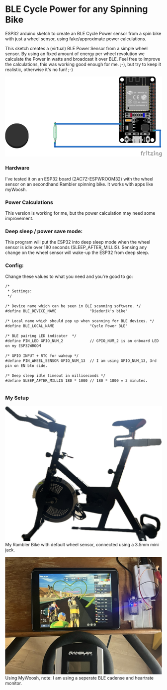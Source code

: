# BLE Cycle Power for any Spinning Bike
ESP32 arduino sketch to create an BLE Cycle Power sensor from a spin bike with just a wheel sensor, using fake/approximate power calculations.

This sketch creates a (virtual) BLE Power Sensor from a simple wheel sensor.
By using an fixed amount of energy per wheel revolution we calculate the Power in watts and broadcast it over BLE.
Feel free to improve the calculations, this was working good enough for me. ;-), but try to keep it realistic, otherwise it's no fun! ;-)


[![Breadboard schema ESP32:BLE Cycle Power with wheel sensor](doc/schema_bb.png)](#)

### Hardware
I've tested it on an ESP32 board (2AC7Z-ESPWROOM32) with the wheel sensor on an secondhand Rambler spinning bike.
It works with apps like myWoosh.

### Power Calculations
This version is working for me, but the power calculation may need some improvement.

### Deep sleep / power save mode:
This program will put the ESP32 into deep sleep mode when the wheel sensor is idle over 180 seconds (SLEEP_AFTER_MILLIS).
Sensing any change on the wheel sensor will wake-up the ESP32 from deep sleep.

### Config:
Change these values to what you need and you're good to go:
```
/*
 * Settings:
 */

/* Device name which can be seen in BLE scanning software. */
#define BLE_DEVICE_NAME               "Diederik's bike"

/* Local name which should pop up when scanning for BLE devices. */
#define BLE_LOCAL_NAME                "Cycle Power BLE"

/* BLE pairing LED indicator  */
#define PIN_LED GPIO_NUM_2            // GPIO_NUM_2 is an onboard LED on my ESP32WROOM

/* GPIO INPUT + RTC for wakeup */
#define PIN_WHEEL_SENSOR GPIO_NUM_13  // I am using GPIO_NUM_13, 3rd pin on EN btn side.

/* Deep sleep idle timeout in milliseconds */
#define SLEEP_AFTER_MILLIS 180 * 1000 // 180 * 1000 = 3 minutes.


```


### My Setup

[![My Rambler Bike with default wheel sensor, connected using a 3.5mm mini jack.](doc/my_rambler_bike.jpg)](#)
My Rambler Bike with default wheel sensor, connected using a 3.5mm mini jack.

[![Using MyWoosh, note: I am using a seperate BLE cadense and heartrate monitor.](doc/using_MyWoosh.jpg)](#)
Using MyWoosh, note: I am using a seperate BLE cadense and heartrate monitor.

